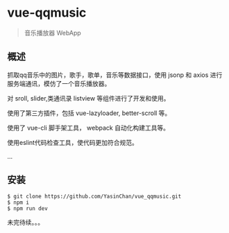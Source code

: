 # vue-qqmusic

> 音乐播放器 WebApp

## 概述

抓取qq音乐中的图片，歌手，歌单，音乐等数据接口，使用 jsonp 和 axios 进行服务端通讯，模仿了一个音乐播放器。

对 sroll, slider,类通讯录 listview 等组件进行了开发和使用。

使用了第三方插件，包括 vue-lazyloader, better-scroll 等。

使用了 vue-cli 脚手架工具， webpack 自动化构建工具等。

使用eslint代码检查工具，使代码更加符合规范。

...

## 安装

```
$ git clone https://github.com/YasinChan/vue_qqmusic.git
$ npm i
$ npm run dev
```



未完待续。。。
